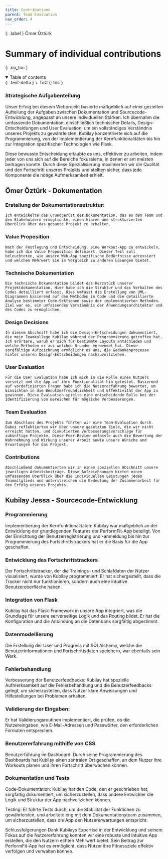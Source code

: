 ```yaml
---
title: Contributions
parent: Team Evaluation
nav_order: 4
---
```


{: .label }
Ömer Öztürk

# Summary of individual contributions
{: .no_toc }

<details open markdown="block">
{: .text-delta }
<summary>Table of contents</summary>
+ ToC
{: toc }
</details>

### Strategische Aufgabenteilung
Unser Erfolg bei diesem Webprojekt basierte maßgeblich auf einer gezielten Aufteilung der Aufgaben zwischen Dokumentation und Sourcecode-Entwicklung, angepasst an unsere individuellen Stärken. Ich übernahm die umfassende Dokumentation, einschließlich technischer Details, Design-Entscheidungen und User Evaluation, um ein vollständiges Verständnis unseres Projekts zu gewährleisten. Kubilay konzentrierte sich auf die Programmierung, von der Implementierung der Kernfunktionalitäten bis hin zur Integration spezifischer Technologien wie Flask.

Diese bewusste Entscheidung erlaubte es uns, effektiver zu arbeiten, indem jeder von uns sich auf die Bereiche fokussierte, in denen er am meisten beitragen konnte. Durch diese Spezialisierung maximierten wir die Qualität und den Fortschritt unseres Projekts und stellten sicher, dass jede Komponente die nötige Aufmerksamkeit erhielt.

## Ömer Öztürk - Dokumentation

### Erstellung der Dokumentationsstruktur:
    Ich entwickelte das Grundgerüst der Dokumentation, das es dem Team und den Stakeholdern ermöglichte, einen klaren und strukturierten Überblick über das gesamte Projekt zu erhalten.

### Value Proposition
    Nach der Festlegung und Entscheidung, eine Workout-App zu entwickeln, habe ich die Value Proposition definiert. Dieser Teil soll beleuchteten, wie unsere Web-App spezifische Bedürfnisse adressiert und welchen Mehrwert sie im Vergleich zu anderen Lösungen bietet.
### Technische Dokumentation
    Die technische Dokumentation bildet das Herzstück unserer Projektdokumentation. Hier habe ich die Struktur und das Verhalten des Codes detailliert erfasst. Dies umfasst die Erstellung von UML-Diagrammen basierend auf den Methoden im Code und die detaillierte Analyse bestimmter Code-Sektionen sowie der implementierten Methoden. Ziel war es, ein umfassendes Verständnis der Anwendungsarchitektur und des Codes zu ermöglichen.

### Design Decisions
    In diesem Abschnitt habe ich die Design-Entscheidungen dokumentiert, die mein Teamkollege Kubilay während der Programmierung getroffen hat. Ich erörtere, warum er sich für bestimmte Layouts entschieden und welche Methoden er aus welchen Gründen verwendet hat. Diese sorgfältige Aufzeichnung ermöglicht es uns, die Gedankenprozesse hinter unseren Design-Entscheidungen nachzuvollziehen.

### User Evaluation
    Für die User Evaluation habe ich mich in die Rolle eines Nutzers versetzt und die App auf ihre Funktionalität hin getestet. Basierend auf vordefinierten Fragen habe ich die Nutzererfahrung bewertet, um Einsichten in die Benutzerfreundlichkeit und Effektivität der App zu gewinnen. Diese Evaluation spielte eine entscheidende Rolle bei der Identifizierung von Bereichen für mögliche Verbesserungen.

### Team Evaluation
    Zum Abschluss des Projekts führten wir eine Team-Evaluation durch. Dabei reflektierten wir über unsere gesetzten Ziele, die wir nicht erreicht hatten, und diskutierten Verbesserungsvorschläge für zukünftige Projekte. Diese Peer-Review umfasste auch die Bewertung der Wahrnehmung und Wirkung unserer Arbeit sowie unsere Wünsche und Erwartungen für das Projekt.

### Contributions
    Abschließend dokumentierten wir in einem speziellen Abschnitt unsere jeweiligen Arbeitsbeiträge. Diese Aufzeichnungen bieten einen umfassenden Überblick über die individuellen Leistungen jedes Teammitglieds und unterstreichen die Bedeutung der Zusammenarbeit für den Erfolg unseres Projekts.


## Kubilay Jessa - Sourcecode-Entwicklung

### Programmierung
Implementierung der Kernfunktionalitäten: Kubilay war maßgeblich an der Entwicklung der grundlegenden Features der PerformFit-App beteiligt. Von der Einrichtung der Benutzerregistrierung und -anmeldung bis hin zur Programmierung des Fortschrittstrackers hat er die Basis für die App geschaffen.

### Entwicklung des Fortschrittstrackers
Der Fortschrittstracker, der die Trainings- und Schlafdaten der Nutzer visualisiert, wurde von Kubilay programmiert. Er hat sichergestellt, dass die Tracker nicht nur funktionieren, sondern auch eine intuitive Benutzeroberfläche haben.

### Integration von Flask
Kubilay hat das Flask-Framework in unsere App integriert, was die Grundlage für unsere serverseitige Logik und das Routing bildet. Er hat die Konfiguration und die Anbindung an die Datenbank sorgfältig abgestimmt.

### Datenmodellierung 
Die Erstellung der User und Progress mit SQLAlchemy, welche die Benutzerinformationen und Fortschrittsdaten speichern, war ebenfalls sein Werk.

### Fehlerbehandlung
Verbesserung der Benutzerfeedbacks: Kubilay hat spezielle Aufmerksamkeit auf die Fehlerbehandlung und die Benutzerfeedbacks gelegt, um sicherzustellen, dass Nutzer klare Anweisungen und Hilfestellungen bei Problemen erhalten.

### Validierung der Eingaben: 
Er hat Validierungsroutinen implementiert, die prüfen, ob die Nutzereingaben, wie E-Mail-Adressen und Passwörter, den erforderlichen Formaten entsprechen.

### Benutzererfahrung mithilfe von CSS
Benutzerführung im Dashboard: Durch seine Programmierung des Dashboards hat Kubilay einen zentralen Ort geschaffen, an dem Nutzer ihre Workouts planen und ihren Fortschritt überwachen können.


### Dokumentation und Tests
Code-Dokumentation: Kubilay hat den Code, den er geschrieben hat, sorgfältig dokumentiert, um sicherzustellen, dass andere Entwickler die Logik und Struktur der App nachvollziehen können.

Testing: Er führte Tests durch, um die Stabilität der Funktionen zu gewährleisten, und arbeitete eng mit dem Dokumentationsteam zusammen, um sicherzustellen, dass die App den Nutzererwartungen entspricht.

Schlussfolgerungen
Dank Kubilays Expertise in der Entwicklung und seinem Fokus auf die Nutzererfahrung konnten wir eine robuste und intuitive App erstellen, die den Nutzern echten Mehrwert bietet. Sein Beitrag zur PerformFit-App hat es ermöglicht, dass Nutzer ihre Fitnessziele effektiv verfolgen und verwalten können.
